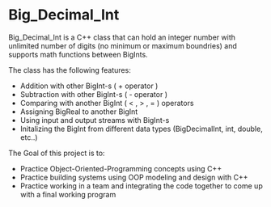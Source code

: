 # Big_Decimal_Int

Big_Decimal_Int is a C++ class that can hold an integer number with unlimited number of digits (no minimum or maximum boundries) and supports math functions between BigInts.

The class has the following features:
* Addition with other BigInt-s ( + operator ) 
* Subtraction with other BigInt-s ( - operator ) 
* Comparing with another BigInt ( < , > , = ) operators
* Assigning BigReal to another BigInt
* Using input and output streams with BigInt-s
* Initalizing the BigInt from different data types (BigDecimalInt, int, double, etc..)

The Goal of this project is to:
* Practice Object-Oriented-Programming concepts using C++ 
* Practice building systems using OOP modeling and design with C++
* Practice working in a team and integrating the code together to come up with a final working program
